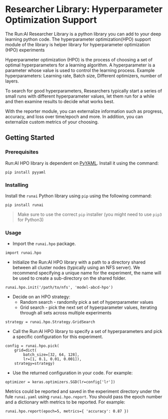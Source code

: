 # Researcher Library: Hyperparameter Optimization Support

The Run:AI Researcher Library is a python library you can add to your deep learning python code. The hyperparameter optimization(HPO) support module of the library is helper library for hyperparameter optimization (HPO) experiments


Hyperparameter optimization (HPO) is the process of choosing a set of optimal hyperparameters for a learning algorithm. A hyperparameter is a parameter whose value is used to control the learning process. Example hyperparameters: Learning rate, Batch size, Different optimizers, number of layers.

To search for good hyperparameters, Researchers typically start a series of small runs with different hyperparameter values, let them run for a while and then examine results to decide what works best.

With the reporter module, you can externalize information such as progress, accuracy, and loss over time/epoch and more. In addition, you can externalize custom metrics of your choosing.


## Getting Started

### Prerequisites

Run:AI HPO library is dependent on [PyYAML](https://github.com/yaml/pyyaml).
Install it using the command:

```
pip install pyyaml
```

### Installing

Install the `runai` Python library using `pip` using the following command:

```
pip install runai
```

> Make sure to use the correct `pip` installer (you might need to use `pip3` for Python3)

### Usage

* Import the ``runai.hpo`` package.

```
import runai.hpo
```

* Initialize the Run:AI HPO library with a path to a directory shared between all cluster nodes (typically using an NFS server).
We recommend specifying a unique name for the experiment, the name will be used to create a sub-directory on the shared folder. 

```
runai.hpo.init('/path/to/nfs', 'model-abcd-hpo')
```

* Decide on an HPO strategy:
    *  Random search - randomlly pick a set of hyperparameter values
    *  Grid search - pick the next set of hyperparameter values, iterating through all sets across multiple experiments

```
strategy = runai.hpo.Strategy.GridSearch
```


* Call the Run:AI HPO library to specify a set of hyperparameters and pick a specific configuration for this experiment.

```
config = runai.hpo.pick(
    grid=dict(
        batch_size=[32, 64, 128],
        lr=[1, 0.1, 0.01, 0.001]),
    strategy=strategy)
```

* Use the returned configuration in your code. For example:

```
optimizer = keras.optimizers.SGD(lr=config['lr'])
```

Metrics could be reported and saved in the experiment directory under the fule ``runai.yaml`` using `runai.hpo.report`.
You should pass the epoch number and a dictionary with metrics to be reported. For example:
```
runai.hpo.report(epoch=5, metrics={ 'accuracy': 0.87 })
```
